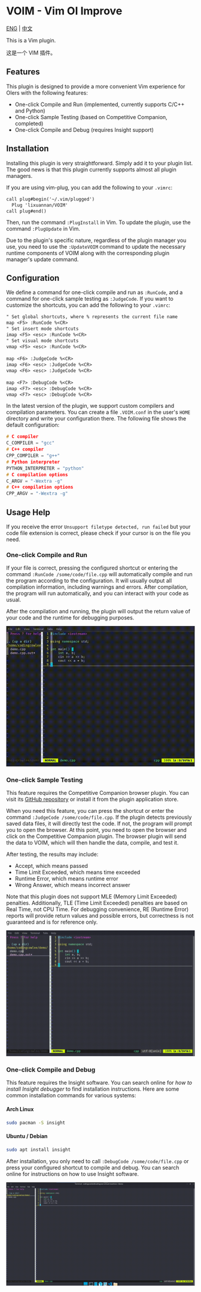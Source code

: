 # VOIM - Vim OI Improve

[ENG](./README.md) | [中文](./README_zh.md)

This is a Vim plugin.

这是一个 VIM 插件。

## Features

This plugin is designed to provide a more convenient Vim experience for OIers with the following features:

- One-click Compile and Run (implemented, currently supports C/C++ and Python)
- One-click Sample Testing (based on Competitive Companion, completed)
- One-click Compile and Debug (requires Insight support)

## Installation

Installing this plugin is very straightforward. Simply add it to your plugin list. The good news is that this plugin currently supports almost all plugin managers.

If you are using vim-plug, you can add the following to your `.vimrc`:

```vimrc
call plug#begin('~/.vim/plugged')
  Plug 'lixuannan/VOIM'
call plug#end()
```

Then, run the command `:PlugInstall` in Vim. To update the plugin, use the command `:PlugUpdate` in Vim.

Due to the plugin's specific nature, regardless of the plugin manager you use, you need to use the `:UpdateVOIM` command to update the necessary runtime components of VOIM along with the corresponding plugin manager's update command.

## Configuration

We define a command for one-click compile and run as `:RunCode`, and a command for one-click sample testing as `:JudgeCode`. If you want to customize the shortcuts, you can add the following to your `.vimrc`:

```vimrc
" Set global shortcuts, where % represents the current file name
map <F5> :RunCode %<CR>
" Set insert mode shortcuts
imap <F5> <esc> :RunCode %<CR>
" Set visual mode shortcuts
vmap <F5> <esc> :RunCode %<CR>

map <F6> :JudgeCode %<CR>
imap <F6> <esc> :JudgeCode %<CR>
vmap <F6> <esc> :JudgeCode %<CR>

map <F7> :DebugCode %<CR>
imap <F7> <esc> :DebugCode %<CR>
vmap <F7> <esc> :DebugCode %<CR>
```

In the latest version of the plugin, we support custom compilers and compilation parameters. You can create a file `.VOIM.conf` in the user's `HOME` directory and write your configuration there. The following file shows the default configuration:

```cpp
# C compiler
C_COMPILER = "gcc"
# C++ compiler
CPP_COMPILER = "g++"
# Python interpreter
PYTHON_INTERPRETER = "python"
# C compilation options
C_ARGV = "-Wextra -g"
# C++ compilation options
CPP_ARGV = "-Wextra -g"
```

## Usage Help

If you receive the error `Unsupport filetype detected, run failed` but your code file extension is correct, please check if your cursor is on the file you need.

### One-click Compile and Run

If your file is correct, pressing the configured shortcut or entering the command `:RunCode /some/code/file.cpp` will automatically compile and run the program according to the configuration. It will usually output all compilation information, including warnings and errors. After compilation, the program will run automatically, and you can interact with your code as usual.

After the compilation and running, the plugin will output the return value of your code and the runtime for debugging purposes.

![](./demo/demo-run-code.gif)

### One-click Sample Testing

This feature requires the Competitive Companion browser plugin. You can visit its [GitHub repository](https://github.com/jmerle/competitive-companion) or install it from the plugin application store.

When you need this feature, you can press the shortcut or enter the command `:JudgeCode /some/code/file.cpp`. If the plugin detects previously saved data files, it will directly test the code. If not, the program will prompt you to open the browser. At this point, you need to open the browser and click on the Competitive Companion plugin. The browser plugin will send the data to VOIM, which will then handle the data, compile, and test it.

After testing, the results may include:

- Accept, which means passed
- Time Limit Exceeded, which means time exceeded
- Runtime Error, which means runtime error
- Wrong Answer, which means incorrect answer

Note that this plugin does not support MLE (Memory Limit Exceeded) penalties. Additionally, TLE (Time Limit Exceeded) penalties are based on Real Time, not CPU Time. For debugging convenience, RE (Runtime Error) reports will provide return values and possible errors, but correctness is not guaranteed and is for reference only.

![](./demo/demo-judge-code.gif)

### One-click Compile and Debug

This feature requires the Insight software. You can search online for *how to install Insight debugger* to find installation instructions. Here are some common installation commands for various systems:

#### Arch Linux

```bash
sudo pacman -S insight
```

#### Ubuntu / Debian

```bash
sudo apt install insight
```

After installation, you only need to call `:DebugCode /some/code/file.cpp` or press your configured shortcut to compile and debug. You can search online for instructions on how to use Insight software.

![](./demo/demo-debug-code.gif)
